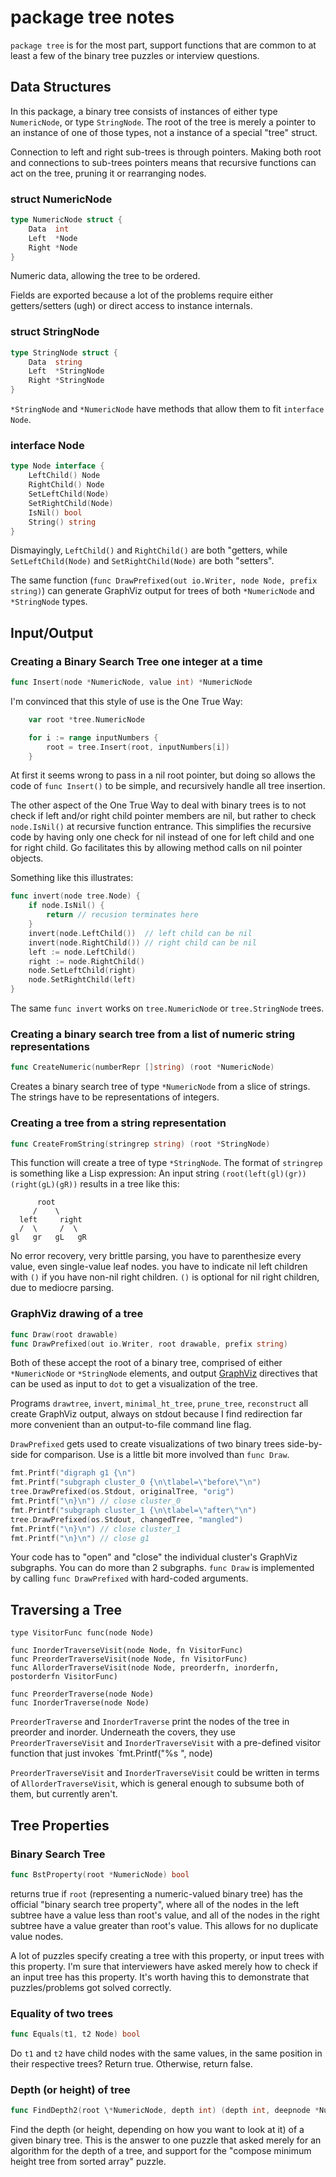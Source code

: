 # package tree notes

`package tree` is for the most part,
support functions that are common to at least a few of the binary tree puzzles
or interview questions.

## Data Structures

In this package, a binary tree consists of instances of
either type `NumericNode`, or type `StringNode`.
The root of the tree is merely a pointer to an instance of one of those types,
not a instance of a special "tree" struct.

Connection to left and right sub-trees is through pointers.
Making both root and connections to sub-trees pointers means
that recursive functions can act on the tree,
pruning it or rearranging nodes.


### struct NumericNode

```go
type NumericNode struct {
    Data  int
    Left  *Node
    Right *Node
}
```

Numeric data, allowing the tree to be ordered.

Fields are exported because a lot of the problems require
either getters/setters (ugh) or direct access to instance internals.

### struct StringNode

```go
type StringNode struct {
    Data  string
    Left  *StringNode 
    Right *StringNode
}
```

`*StringNode` and `*NumericNode` have methods that allow them to fit
`interface Node`.

### interface Node

```go
type Node interface {
    LeftChild() Node
    RightChild() Node
    SetLeftChild(Node)
    SetRightChild(Node)
    IsNil() bool
    String() string
}
```

Dismayingly, `LeftChild()` and `RightChild()` are both "getters,
while `SetLeftChild(Node)` and `SetRightChild(Node)` are both "setters".

The same function (`func DrawPrefixed(out io.Writer, node Node, prefix string)`)
can generate GraphViz output for trees of both `*NumericNode` and `*StringNode`
types.

## Input/Output

### Creating a Binary Search Tree one integer at a time

```go
func Insert(node *NumericNode, value int) *NumericNode
```
I'm convinced that this style of use is the One True Way:

```go
	var root *tree.NumericNode

	for i := range inputNumbers {
		root = tree.Insert(root, inputNumbers[i])
	}
```

At first it seems wrong to pass in a nil root pointer,
but doing so allows the code of `func Insert()` to be simple,
and recursively handle all tree insertion.

The other aspect of the One True Way to deal with binary trees
is to not check if left and/or right child pointer members are nil,
but rather to check `node.IsNil()` at recursive function entrance.
This simplifies the recursive code by having only one
check for nil instead of one for left child and one for right child.
Go facilitates this by allowing method calls on nil pointer objects.

Something like this illustrates:

```go
func invert(node tree.Node) {
    if node.IsNil() {
        return // recusion terminates here
    }
    invert(node.LeftChild())  // left child can be nil
    invert(node.RightChild()) // right child can be nil
    left := node.LeftChild()
    right := node.RightChild()
    node.SetLeftChild(right)
    node.SetRightChild(left)
}
```

The same `func invert` works on `tree.NumericNode` or `tree.StringNode` trees.

### Creating a binary search tree from a list of numeric string representations

```go
func CreateNumeric(numberRepr []string) (root *NumericNode)
```

Creates a binary search tree of type `*NumericNode` from a slice of strings.
The strings have to be representations of integers.

### Creating a tree from a string representation

```go
func CreateFromString(stringrep string) (root *StringNode)
```

This function will create a tree of type `*StringNode`.
The format of `stringrep` is something like a Lisp expression:
An input string `(root(left(gl)(gr))(right(gL)(gR))`
results in a tree like this:

          root
         /    \
      left     right
      /  \     /  \
    gl   gr   gL   gR

No error recovery, very brittle parsing,
you have to parenthesize every value,
even single-value leaf nodes.
you have to indicate nil left children with `()` if you have non-nil right children.
`()` is optional for nil right children, due to mediocre parsing.

### GraphViz drawing of a tree

```go
func Draw(root drawable)
func DrawPrefixed(out io.Writer, root drawable, prefix string)
```

Both of these accept the root of a binary tree,
comprised of either `*NumericNode` or `*StringNode` elements,
and output [GraphViz](https://graphviz.org) directives
that can be used as input to `dot` to get a visualization
of the tree.

Programs `drawtree`, `invert`, `minimal_ht_tree`, `prune_tree`,
`reconstruct` all create GraphViz output,
always on stdout because I find redirection far more convenient
than an output-to-file command line flag.

`DrawPrefixed` gets used to create visualizations of two binary
trees side-by-side for comparison.
Use is a little bit more involved than `func Draw`.

```go
fmt.Printf("digraph g1 {\n")
fmt.Printf("subgraph cluster_0 {\n\tlabel=\"before\"\n")
tree.DrawPrefixed(os.Stdout, originalTree, "orig")
fmt.Printf("\n}\n") // close cluster_0
fmt.Printf("subgraph cluster_1 {\n\tlabel=\"after\"\n")
tree.DrawPrefixed(os.Stdout, changedTree, "mangled")
fmt.Printf("\n}\n") // close cluster_1
fmt.Printf("\n}\n") // close g1
```

Your code has to "open" and "close" the individual cluster's
GraphViz subgraphs.
You can do more than 2 subgraphs.
`func Draw` is implemented by calling `func DrawPrefixed`
with hard-coded arguments.

## Traversing a Tree

```
type VisitorFunc func(node Node)

func InorderTraverseVisit(node Node, fn VisitorFunc)
func PreorderTraverseVisit(node Node, fn VisitorFunc)
func AllorderTraverseVisit(node Node, preorderfn, inorderfn, postorderfn VisitorFunc)

func PreorderTraverse(node Node)
func InorderTraverse(node Node)
```
`PreorderTraverse` and `InorderTraverse` print the nodes of the tree
in preorder and inorder.
Underneath the covers, they use `PreorderTraverseVisit` and `InorderTraverseVisit`
with a pre-defined visitor function that just invokes `fmt.Printf("%s ", node) 

`PreorderTraverseVisit` and `InorderTraverseVisit` could be written in
terms of `AllorderTraverseVisit`, which is general enough to subsume both
of them, but currently aren't.

## Tree Properties

### Binary Search Tree

```go
func BstProperty(root *NumericNode) bool
```

returns true if `root` (representing a numeric-valued binary tree)
has the official "binary search tree property",
where all of the nodes in the left subtree have a value less than root's value,
and all of the nodes in the right subtree have a value greater than root's value.
This allows for no duplicate value nodes.

A lot of puzzles specify creating a tree with this property,
or input trees with this property.
I'm sure that interviewers have asked merely how to check
if an input tree has this property.
It's worth having this to demonstrate that puzzles/problems
got solved correctly.

### Equality of two trees

```go
func Equals(t1, t2 Node) bool
```

Do `t1` and `t2` have child nodes with the same values,
in the same position in their respective trees?
Return true.
Otherwise, return false.
### Depth (or height) of tree

```go
func FindDepth2(root \*NumericNode, depth int) (depth int, deepnode *NumericNode)
```

Find the depth (or height, depending on how you want to look at it)
of a given binary tree.
This is the answer to one puzzle that asked merely for
an algorithm for the depth of a tree,
and support for the "compose minimum height tree from sorted array"
puzzle.

